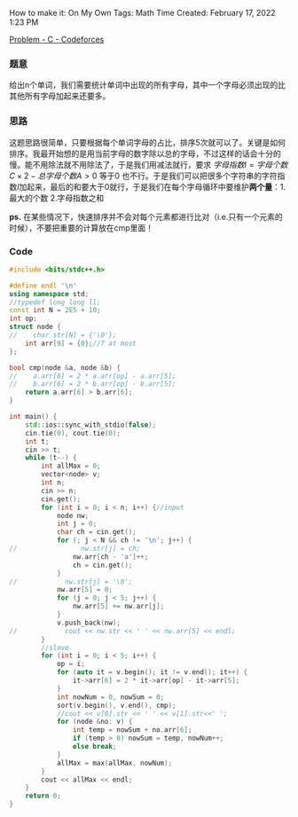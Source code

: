 How to make it: On My Own
Tags: Math
Time Created: February 17, 2022 1:23 PM

[Problem - C - Codeforces](https://codeforces.com/contest/1551/problem/C)

### 题意

给出n个单词，我们需要统计单词中出现的所有字母，其中一个字母必须出现的比其他所有字母加起来还要多。

### 思路

这题思路很简单，只要根据每个单词字母的占比，排序5次就可以了。关键是如何排序。我最开始想的是用当前字母的数字除以总的字母，不过这样的话会十分的慢。能不用除法就不用除法了，于是我们用减法就行，要求$~字母指数I=字母个数C\times 2-总字母个数A\gt0$ 等于0 也不行。于是我们可以把很多个字符串的字符指数$I$加起来，最后的和要大于0就行，于是我们在每个字母循环中要维护**两个量**：1.最大的个数    2.字母指数之和

**ps.** 在某些情况下，快速排序并不会对每个元素都进行比对（i.e.只有一个元素的时候），不要把重要的计算放在cmp里面！

### Code

```cpp
#include <bits/stdc++.h>

#define endl '\n'
using namespace std;
//typedef long long ll;
const int N = 2E5 + 10;
int op;
struct node {
//    char str[N] = {'\0'};
    int arr[9] = {0};//7 at most
};

bool cmp(node &a, node &b) {
//    a.arr[6] = 2 * a.arr[op] - a.arr[5];
//    b.arr[6] = 2 * b.arr[op] - b.arr[5];
    return a.arr[6] > b.arr[6];
}

int main() {
    std::ios::sync_with_stdio(false);
    cin.tie(0), cout.tie(0);
    int t;
    cin >> t;
    while (t--) {
        int allMax = 0;
        vector<node> v;
        int n;
        cin >> n;
        cin.get();
        for (int i = 0; i < n; i++) {//input
            node nw;
            int j = 0;
            char ch = cin.get();
            for (; j < N && ch != '\n'; j++) {
//                nw.str[j] = ch;
                nw.arr[ch - 'a']++;
                ch = cin.get();
            }
//            nw.str[j] = '\0';
            nw.arr[5] = 0;
            for (j = 0; j < 5; j++) {
                nw.arr[5] += nw.arr[j];
            }
            v.push_back(nw);
//            cout << nw.str << ' ' << nw.arr[5] << endl;
        }
        //slove
        for (int i = 0; i < 5; i++) {
            op = i;
            for (auto it = v.begin(); it != v.end(); it++) {
                it->arr[6] = 2 * it->arr[op] - it->arr[5];
            }
            int nowNum = 0, nowSum = 0;
            sort(v.begin(), v.end(), cmp);
            //cout << v[0].str << ' ' << v[1].str<<' ';
            for (node &no: v) {
                int temp = nowSum + no.arr[6];
                if (temp > 0) nowSum = temp, nowNum++;
                else break;
            }
            allMax = max(allMax, nowNum);
        }
        cout << allMax << endl;
    }
    return 0;
}
```